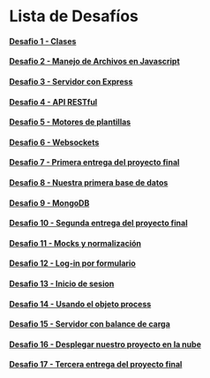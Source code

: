 # Lista de Desafíos

#### [ Desafio 1 - Clases](https://github.com/gasparjrebord/backend-class/tree/master/desafio-1#readme)

#### [ Desafio 2 - Manejo de Archivos en Javascript](https://github.com/gasparjrebord/backend-class/tree/master/desafio-2#readme)

#### [ Desafio 3 - Servidor con Express](https://github.com/gasparjrebord/backend-class/tree/master/desafio-3#readme)

#### [ Desafio 4 - API RESTful](https://github.com/gasparjrebord/backend-class/tree/master/desafio-4#readme)

#### [ Desafio 5 - Motores de plantillas](https://github.com/gasparjrebord/backend-class/tree/master/desafio-5#readme)

#### [ Desafio 6 - Websockets](https://github.com/gasparjrebord/backend-class/tree/master/desafio-6#readme)

#### [ Desafio 7 - Primera entrega del proyecto final](https://github.com/gasparjrebord/backend-class/tree/master/desafio-7#readme)

#### [ Desafio 8 - Nuestra primera base de datos](https://github.com/gasparjrebord/backend-class/tree/master/desafio-8#readme)

#### [ Desafio 9 - MongoDB](https://github.com/gasparjrebord/backend-class/tree/master/desafio-9#readme)

#### [ Desafio 10 - Segunda entrega del proyecto final](https://github.com/gasparjrebord/backend-class/tree/master/desafio-10#readme)

#### [ Desafio 11 - Mocks y normalización](https://github.com/gasparjrebord/backend-class/tree/master/desafio-11#readme)

#### [ Desafio 12 - Log-in por formulario](https://github.com/gasparjrebord/backend-class/tree/master/desafio-12#readme)

#### [ Desafio 13 - Inicio de sesion](https://github.com/gasparjrebord/backend-class/tree/master/desafio-13#readme)

#### [ Desafio 14 - Usando el objeto process](https://github.com/gasparjrebord/backend-class/tree/master/desafio-14#readme)

#### [ Desafio 15 - Servidor con balance de carga](https://github.com/gasparjrebord/backend-class/tree/master/desafio-15#readme)

#### [ Desafio 16 - Desplegar nuestro proyecto en la nube](https://github.com/gasparjrebord/backend-class/tree/master/desafio-16#readme)

#### [ Desafio 17 - Tercera entrega del proyecto final](https://github.com/gasparjrebord/backend-class/tree/master/desafio-17#readme)
